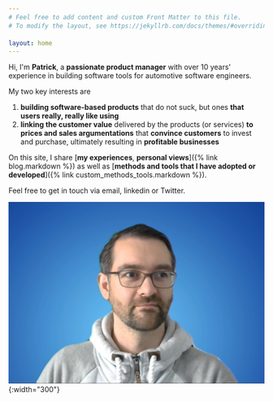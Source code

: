```yaml
---
# Feel free to add content and custom Front Matter to this file.
# To modify the layout, see https://jekyllrb.com/docs/themes/#overriding-theme-defaults

layout: home
---
```


Hi, I'm **Patrick**, a **passionate product manager** with over 10 years' experience in building software tools for automotive software engineers. 

My two key interests are 

1. **building software-based products** that do not suck, but ones **that users really, really like using**
2. **linking the customer value** delivered by the products (or services) **to prices and sales argumentations** that **convince customers** to invest and purchase, ultimately resulting in **profitable businesses**

On this site, I share [**my experiences**, **personal views**]({% link blog.markdown %}) as well as [**methods and tools that I have adopted or developed**]({% link custom_methods_tools.markdown %}). 

Feel free to get in touch via email, linkedin or Twitter. 

![Patrick Frey](/assets/Patrick_Frey_Profilbild_2.jpg){:width="300"}